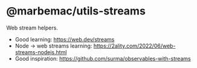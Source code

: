 # @marbemac/utils-streams

Web stream helpers.

- Good learning: https://web.dev/streams
- Node -> web streams learning: https://2ality.com/2022/06/web-streams-nodejs.html
- Good inspiration: https://github.com/surma/observables-with-streams
